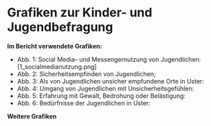 # Grafiken zur Kinder- und Jugendbefragung

**Im Bericht verwendete Grafiken:**
* Abb. 1:  Social Media– und Messengernutzung von Jugendlichen: [1_socialmedianutzung.png]
* Abb. 2:  Sicherheitsempfinden von Jugendlichen;
* Abb. 3:  Als von Jugendlichen unsicher empfundene Orte in Uster:
* Abb. 4:  Umgang von Jugendlichen mit Unsicherheitsgefühlen:
* Abb. 5:  Erfahrung mit Gewalt, Bedrohung oder Belästigung:
* Abb. 6:  Bedürfnisse der Jugendlichen in Uster:

**Weitere Grafiken**
